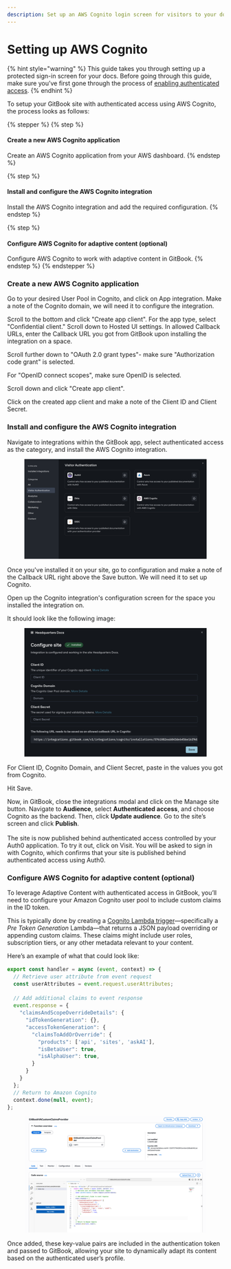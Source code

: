 ```yaml
---
description: Set up an AWS Cognito login screen for visitors to your docs.
---
```


# Setting up AWS Cognito

{% hint style="warning" %}
This guide takes you through setting up a protected sign-in screen for your docs. Before going through this guide, make sure you’ve first gone through the process of [enabling authenticated access](enabling-authenticated-access.md).
{% endhint %}

To setup your GitBook site with authenticated access using AWS Cognito, the process looks as follows:

{% stepper %}
{% step %}
#### Create a new AWS Cognito application

Create an AWS Cognito application from your AWS dashboard.
{% endstep %}

{% step %}
#### Install and configure the AWS Cognito integration

Install the AWS Cognito integration and add the required configuration.
{% endstep %}

{% step %}
#### Configure AWS Cognito for adaptive content (optional)

Configure AWS Cognito to work with adaptive content in GitBook.
{% endstep %}
{% endstepper %}

### Create a new AWS Cognito application

Go to your desired User Pool in Cognito, and click on App integration. Make a note of the Cognito domain, we will need it to configure the integration.

Scroll to the bottom and click "Create app client". For the app type, select "Confidential client." Scroll down to Hosted UI settings. In allowed Callback URLs, enter the Callback URL you got from GitBook upon installing the integration on a space.

Scroll further down to "OAuth 2.0 grant types"- make sure "Authorization code grant" is selected.

For "OpenID connect scopes", make sure OpenID is selected.

Scroll down and click "Create app client".

Click on the created app client and make a note of the Client ID and Client Secret.

### Install and configure the AWS Cognito integration

Navigate to integrations within the GitBook app, select authenticated access as the category, and install the AWS Cognito integration.

<figure><img src="../../.gitbook/assets/Screen Shot 2024-12-13 at 3.37.39 PM.png" alt="A GitBook screenshot showing the AWS Cognito integration install screen"><figcaption></figcaption></figure>

Once you've installed it on your site, go to configuration and make a note of the Callback URL right above the Save button. We will need it to set up Cognito.

Open up the Cognito integration's configuration screen for the space you installed the integration on.

It should look like the following image:

<figure><img src="../../.gitbook/assets/Screen Shot 2024-12-13 at 3.41.57 PM.png" alt="A GitBook screenshot showing the AWS Cognito configuration screen"><figcaption></figcaption></figure>

For Client ID, Cognito Domain, and Client Secret, paste in the values you got from Cognito.

Hit Save.

Now, in GitBook, close the integrations modal and click on the Manage site button. Navigate to **Audience**, select **Authenticated access**, and choose Cognito as the backend. Then, click **Update audience**. Go to the site’s screen and click **Publish**.\
\
The site is now published behind authenticated access controlled by your Auth0 application. To try it out, click on Visit. You will be asked to sign in with Cognito, which confirms that your site is published behind authenticated access using Auth0.

### Configure AWS Cognito for adaptive content (optional)

To leverage Adaptive Content with authenticated access in GitBook, you’ll need to configure your Amazon Cognito user pool to include custom claims in the ID token.

This is typically done by creating a [Cognito Lambda trigger](https://docs.aws.amazon.com/cognito/latest/developerguide/user-pool-lambda-pre-token-generation.html)—specifically a _Pre Token Generation_ Lambda—that returns a JSON payload overriding or appending custom claims. These claims might include user roles, subscription tiers, or any other metadata relevant to your content.

Here’s an example of what that could look like:

```javascript
export const handler = async (event, context) => {
  // Retrieve user attribute from event request
  const userAttributes = event.request.userAttributes;

  // Add additional claims to event response
  event.response = {
    "claimsAndScopeOverrideDetails": {
      "idTokenGeneration": {},
      "accessTokenGeneration": {
        "claimsToAddOrOverride": {
          "products": ['api', 'sites', 'askAI'],
          "isBetaUser": true,
          "isAlphaUser": true,
        }
      }
    }
  };
  // Return to Amazon Cognito
  context.done(null, event);
};
```

<figure><img src="../../.gitbook/assets/Screenshot 2025-06-30 at 17.31.23.png" alt=""><figcaption></figcaption></figure>

Once added, these key-value pairs are included in the authentication token and passed to GitBook, allowing your site to dynamically adapt its content based on the authenticated user’s profile.
